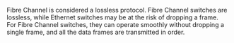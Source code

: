 Fibre Channel is considered a lossless protocol. Fibre Channel switches are lossless, while Ethernet switches may be at the risk of dropping a frame. For Fibre Channel switches, they can operate smoothly without dropping a single frame, and all the data frames are transmitted in order.
